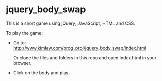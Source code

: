 # jquery_body_swap

This is a short game using jQuery, JavaScript, HTML and CSS.

To play the game:

- Go to:  
  http://www.kimlew.com/prog_proj/jquery_body_swap/index.html

  Or clone the files and folders in this repo and open index.html in your browser.

- Click on the body and play.
